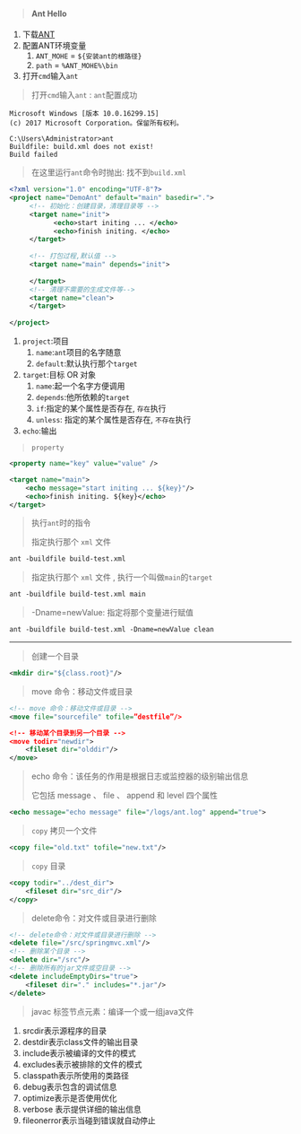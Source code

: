 > #### Ant Hello

1. 下载[ANT](http://ant.apache.org/bindownload.cgi)
2. 配置ANT环境变量
   1. `ANT_MOHE` = `${安装ant的根路径}`
   2. `path` = `%ANT_MOHE%\bin`
3. 打开`cmd`输入`ant`

> 打开`cmd`输入`ant` : `ant`配置成功

```xml-dtd
Microsoft Windows [版本 10.0.16299.15]
(c) 2017 Microsoft Corporation。保留所有权利。

C:\Users\Administrator>ant
Buildfile: build.xml does not exist!
Build failed
```

> 在这里运行`ant`命令时抛出: 找不到`build.xml`

```xml
<?xml version="1.0" encoding="UTF-8"?>
<project name="DemoAnt" default="main" basedir=".">
     <!-- 初始化：创建目录，清理目录等 -->
     <target name="init">
           <echo>start initing ... </echo>
           <echo>finish initing. </echo>
     </target>
	 
     <!-- 打包过程,默认值 -->
     <target name="main" depends="init">
		
     </target>
     <!-- 清理不需要的生成文件等-->
     <target name="clean">
     </target>
	 
</project>
```

1. `project`:项目
   1. `name`:`ant`项目的名字随意
   2. `default`:默认执行那个`target`
2. `target`:目标 OR 对象
   1. `name`:起一个名字方便调用
   2. `depends`:他所依赖的`target`
   3. `if`:指定的某个属性是否存在, `存在`执行
   4. `unless`: 指定的某个属性是否存在, `不存在`执行
3. `echo`:输出

> `property`

```xml
<property name="key" value="value" />

<target name="main">
    <echo message="start initing ... ${key}"/>
    <echo>finish initing. ${key}</echo>
</target>
```

> 执行`ant`时的指令
>
> 指定执行那个 `xml` 文件

```xml
ant -buildfile build-test.xml
```

> 指定执行那个 `xml` 文件 , 执行一个叫做`main`的`target`

```xml
ant -buildfile build-test.xml main 
```

> -Dname=newValue: 指定将那个变量进行赋值

```xml
ant -buildfile build-test.xml -Dname=newValue clean
```

---

> 创建一个目录

```xml
<mkdir dir="${class.root}"/>
```

> move 命令：移动文件或目录

```xml
<!-- move 命令：移动文件或目录 -->
<move file="sourcefile" tofile=”destfile”/>

<!-- 移动某个目录到另一个目录 -->
<move todir="newdir">
    <fileset dir="olddir"/>
</move>
```

> echo 命令：该任务的作用是根据日志或监控器的级别输出信息
>
> 它包括 message 、 file 、 append 和 level 四个属性

```xml
<echo message="echo message" file="/logs/ant.log" append="true">
```

> `copy` 拷贝一个文件

```xml
<copy file="old.txt" tofile="new.txt"/>
```

> `copy` 目录

```xml
<copy todir="../dest_dir">
    <fileset dir="src_dir"/>
</copy>
```

> delete命令：对文件或目录进行删除

```xml
<!-- delete命令：对文件或目录进行删除 -->
<delete file="/src/springmvc.xml"/>
<!-- 删除某个目录 -->
<delete dir="/src"/>
<!-- 删除所有的jar文件或空目录 -->
<delete includeEmptyDirs="true">
    <fileset dir="." includes="*.jar"/>
</delete>
```

>  javac 标签节点元素：编译一个或一组java文件

1. srcdir表示源程序的目录
2. destdir表示class文件的输出目录
3. include表示被编译的文件的模式
4. excludes表示被排除的文件的模式
5. classpath表示所使用的类路径
6. debug表示包含的调试信息
7. optimize表示是否使用优化
8. verbose 表示提供详细的输出信息
9. fileonerror表示当碰到错误就自动停止